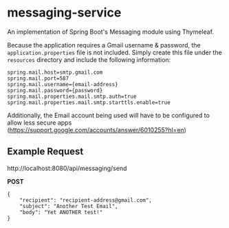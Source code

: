 # messaging-service

An implementation of Spring Boot's Messaging module using Thymeleaf.

Because the application requires a Gmail username & password, the `application.properties` file is not included. Simply create this file under the `resources` directory and include the following information:

```
spring.mail.host=smtp.gmail.com
spring.mail.port=587
spring.mail.username={email-address}
spring.mail.password={password}
spring.mail.properties.mail.smtp.auth=true
spring.mail.properties.mail.smtp.starttls.enable=true
```

Additionally, the Email account being used will have to be configured to allow less secure apps (https://support.google.com/accounts/answer/6010255?hl=en)


## Example Request
http://localhost:8080/api/messaging/send

**POST**
```
{
    "recipient": "recipient-address@gmail.com",
    "subject": "Another Test Email",
    "body": "Yet ANOTHER test!"
}
```
